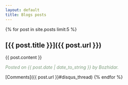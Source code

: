 ```yaml
---
layout: default
title: Blogs posts
---
```


{% for post in site.posts limit:5 %}
## [{{ post.title }}]({{ post.url }})
{{ post.content }}
<div style="font-style: italic; color: #7f9f7f;">Posted on {{ post.date | date_to_string }} by Bozhidar.</div>

[Comments]({{ post.url }}#disqus_thread)
{% endfor %}
